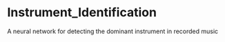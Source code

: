 # Instrument_Identification
A neural network for detecting the dominant instrument in recorded music
